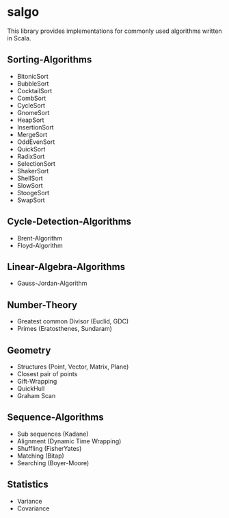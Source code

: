 # salgo

This library provides implementations for commonly used algorithms written in Scala.

Sorting-Algorithms
------------------
* BitonicSort
* BubbleSort
* CocktailSort
* CombSort
* CycleSort
* GnomeSort
* HeapSort
* InsertionSort
* MergeSort
* OddEvenSort
* QuickSort
* RadixSort
* SelectionSort
* ShakerSort
* ShellSort
* SlowSort
* StoogeSort
* SwapSort


Cycle-Detection-Algorithms
--------------------------
* Brent-Algorithm
* Floyd-Algorithm


Linear-Algebra-Algorithms
-------------------------
* Gauss-Jordan-Algorithm


Number-Theory
-------------
* Greatest common Divisor (Euclid, GDC)
* Primes (Eratosthenes, Sundaram)


Geometry
--------
* Structures (Point, Vector, Matrix, Plane)
* Closest pair of points
* Gift-Wrapping
* QuickHull
* Graham Scan


Sequence-Algorithms
-------------------
* Sub sequences (Kadane)
* Alignment (Dynamic Time Wrapping)
* Shuffling (FisherYates)
* Matching (Bitap)
* Searching (Boyer-Moore)


Statistics
----------
* Variance
* Covariance